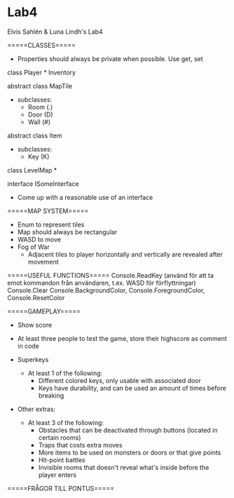 # Lab4
Elvis Sahlén &amp; Luna Lindh's Lab4

=====CLASSES=====
* Properties should always be private when possible. Use get, set

class Player
    * Inventory

abstract class MapTile
  * subclasses:
      * Room (.)
      * Door (D)
      * Wall (#)
    
abstract class Item
  * subclasses:
    * Key (K)
    
class LevelMap
   * 

interface ISomeInterface
   * Come up with a reasonable use of an interface
   
   
=====MAP SYSTEM=====
* Enum to represent tiles
* Map should always be rectangular
* WASD to move
* Fog of War
    - Adjacent tiles to player horizontally and vertically are revealed after movement


=====USEFUL FUNCTIONS=====
Console.ReadKey  (använd för att ta emot kommandon från användaren, t.ex. WASD för förflyttningar)
Console.Clear
Console.BackgroundColor, Console.ForegroundColor, Console.ResetColor 

=====GAMEPLAY=====
* Show score
* At least three people to test the game, store their highscore as comment in code
* Superkeys
  - At least 1 of the following:
    * Different colored keys, only usable with associated door
    * Keys have durability, and can be used an amount of times before breaking
    
* Other extras:
  - At least 3 of the following:
    * Obstacles that can be deactivated through buttons (located in certain rooms)
    * Traps that costs extra moves
    * More items to be used on monsters or doors or that give points
    * Hit-point battles
    * Invisible rooms that doesn't reveal what's inside before the player enters
    
=====FRÅGOR TILL PONTUS=====
